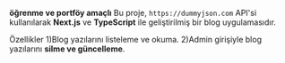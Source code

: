 **öğrenme ve portföy amaçlı**
Bu proje, `https://dummyjson.com` API'si kullanılarak **Next.js** ve **TypeScript** ile geliştirilmiş bir blog uygulamasıdır.


Özellikler
1)Blog yazılarını listeleme ve okuma.
2)Admin girişiyle blog yazılarını **silme ve güncelleme**.

